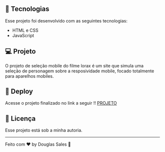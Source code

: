 ## 🚀 Tecnologias

Esse projeto foi desenvolvido com as seguintes tecnologias:

- HTML e CSS
- JavaScript

## 💻 Projeto

O projeto de seleção mobile do filme lorax é um site que simula uma seleção de personagem sobre a resposividade mobile, focado totalmente para aparelhos mobiles.

## 🔗 Deploy

Acesse o projeto finalizado no link a seguir !!
[PROJETO](https://dodosantosbr.github.io/projeto-lorax/)

## :memo: Licença

Esse projeto está sob a minha autoria.

---

Feito com ♥ by Douglas Sales :wave:
